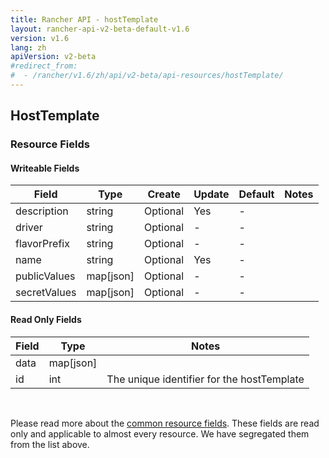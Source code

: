 ```yaml
---
title: Rancher API - hostTemplate
layout: rancher-api-v2-beta-default-v1.6
version: v1.6
lang: zh
apiVersion: v2-beta
#redirect_from:
#  - /rancher/v1.6/zh/api/v2-beta/api-resources/hostTemplate/
---
```


## HostTemplate



### Resource Fields

#### Writeable Fields

Field | Type | Create | Update | Default | Notes
---|---|---|---|---|---
description | string | Optional | Yes | - | 
driver | string | Optional | - | - | 
flavorPrefix | string | Optional | - | - | 
name | string | Optional | Yes | - | 
publicValues | map[json] | Optional | - | - | 
secretValues | map[json] | Optional | - | - | 


#### Read Only Fields

Field | Type   | Notes
---|---|---
data | map[json]  | 
id | int  | The unique identifier for the hostTemplate


<br>

Please read more about the [common resource fields]({{site.baseurl}}/rancher/{{page.version}}/{{page.lang}}/api/{{page.apiVersion}}/common/). These fields are read only and applicable to almost every resource. We have segregated them from the list above.





